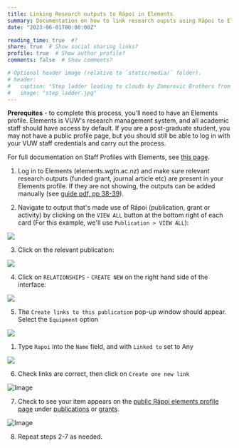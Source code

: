 ```yaml
---
title: Linking Research outputs to Rāpoi in Elements
summary: Documentation on how to link research ouputs using Rāpoi to Elements profiles
date: "2023-06-01T00:00:00Z"

reading_time: true  #?
share: true  # Show social sharing links?
profile: true  # Show author profile?
comments: false  # Show comments?

# Optional header image (relative to `static/media/` folder).
# header:
#   caption: "Step ladder leading to clouds by Zamurovic Brothers from Noun Project"
#   image: "step_ladder.jpg"
---
```


**Prerequites** - to complete this process, you'll need to have an Elements profile. Elements is VUW's research management system, and all academic staff should have access by default. If you are a post-graduate student, you may not have a public profile page, but you should still be able to log in with your VUW staff credentials and carry out the process.

For full documentation on Staff Profiles with Elements, see [this page](https://intranet.wgtn.ac.nz/staff/research/using-elements/guide-staff-profiles.pdf). 



1. Log in to Elements (elements.wgtn.ac.nz) and make sure relevant research outputs (funded grant, journal article etc) are present in your Elements profile. If they are not showing, the outputs can be added manually (see [guide pdf, pp 38-39](https://intranet.wgtn.ac.nz/staff/research/using-elements/guide-staff-profiles.pdf)).

3. Navigate to output that's made use of Rāpoi (publication, grant or activity) by clicking on the ```VIEW ALL``` button at the bottom right of each card (For this example, we'll use ```Publication > VIEW ALL```):



![](https://hackmd.io/_uploads/SkCnmQSD3.png)




<p>
    
    
3. Click on the relevant publication:

![](https://hackmd.io/_uploads/SJ2f4mBPn.png)

<p>
    
4. Click on ```RELATIONSHIPS``` - ```CREATE NEW``` on the right hand side of the interface:


![](https://hackmd.io/_uploads/BJE5EmHPn.png)

<p>

5. The ```Create links to this publication``` pop-up window should appear. Select the ```Equipment``` option 



<p>
    
![](https://hackmd.io/_uploads/B1FA4XrDn.png)

1. Type ```Rapoi``` into the ```Name``` field, and with ```Linked to``` set to Any

![](https://hackmd-prod-images.s3-ap-northeast-1.amazonaws.com/uploads/upload_5ffbce22f508430f41e9cf03a1e1c1fc.png?AWSAccessKeyId=AKIA3XSAAW6AWSKNINWO&Expires=1686621399&Signature=YBJd3itVvKxrvhoCfrIauL5EtJ8%3D)

6. Check links are correct, then click on ```Create one new link```

<img src="https://hackmd-prod-images.s3-ap-northeast-1.amazonaws.com/uploads/upload_a3432c8a2c8e1c8a332fdeabcce8e5ab.png?AWSAccessKeyId=AKIA3XSAAW6AWSKNINWO&Expires=1686612713&Signature=e%2FAsXLG9YpQxQ5TfN4fhsS6x%2Fw4%3D" alt="Image" style="max-width:100%;" />

<p>
    
7. Check to see your item appears on the [public Rāpoi elements profile page](https://people.wgtn.ac.nz/equipment/412229) under [publications](https://people.wgtn.ac.nz/equipment/412229/publications) or [grants](https://people.wgtn.ac.nz/equipment/412229/grants).


[](images/Rapoi_Elements_1.png)
<img src="https://hackmd.io/_uploads/HyBaH7BD2.png" alt="Image" style="max-width:100%;" />

<p>
    
8. Repeat steps 2-7 as needed. 
    
    
    
    

    




